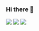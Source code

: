 ### Hi there 👋

<img src="https://img.shields.io/badge/C-00000?style=flat-square&logo=C&logocolor=white"/>
<img src="https://img.shields.io/badge/C++-000000?style=flat-square&logo=c%2B%2B&logocolor=white"/>
<img src="https://img.shields.io/badge/C#-000000?style=flat-square&logo=CSharp&logocolor=white"/>

<!--
**ginpa0886/ginpa0886** is a ✨ _special_ ✨ repository because its `README.md` (this file) appears on your GitHub profile.

Here are some ideas to get you started:

- 🔭 I’m currently working on ...
- 🌱 I’m currently learning ...
- 👯 I’m looking to collaborate on ...
- 🤔 I’m looking for help with ...
- 💬 Ask me about ...
- 📫 How to reach me: ...
- 😄 Pronouns: ...
- ⚡ Fun fact: ...
-->

